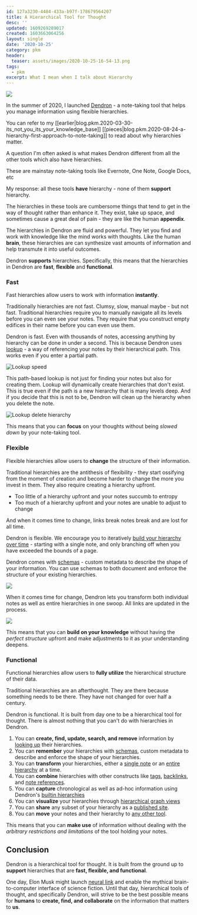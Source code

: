```yaml
---
id: 127a3230-4484-433a-b97f-178679564207
title: A Hierarchical Tool for Thought
desc: ''
updated: 1609269289017
created: 1603663064256
layout: single
date: '2020-10-25'
category: pkm
header:
  teaser: assets/images/2020-10-25-16-54-13.png
tags:
  - pkm
excerpt: What I mean when I talk about Hierarchy
---
```


![](https://kevinslin-images.s3.us-west-2.amazonaws.com/images/2020-10-25-16-54-13.png)

In the summer of 2020, I launched [Dendron](https://dendron.so) - a note-taking tool that helps you manage information using flexible hierarchies. 

You can refer to my [[earlier|blog.pkm.2020-03-30-its_not_you_its_your_knowledge_base]] [[pieces|blog.pkm.2020-08-24-a-hierarchy-first-approach-to-note-taking]] to read about why hierarchies matter. 

A question I'm often asked is what makes Dendron different from all the other tools which also have hierarchies. 

These are mainstay note-taking tools like Evernote, One Note, Google Docs, etc

My response: all these tools **have** hierarchy - none of them **support** hierarchy. 

The hierarchies in these tools are cumbersome things that tend to get in the way of thought rather than enhance it. They exist, take up space, and sometimes cause a great deal of pain - they are like the human **appendix**.

The hierarchies in Dendron are fluid and powerful. They let you find and work with knowledge like the mind works with thoughts. Like the human **brain**, these hierarchies are can synthesize vast amounts of information and help transmute it into useful outcomes. 

Dendron **supports** hierarchies. Specifically, this means that the hierarchies in Dendron are **fast**, **flexible** and **functional**.


### Fast

Fast hierarchies allow users to work with information **instantly**. 

Traditionally hierarchies are not fast. Clumsy, slow, manual maybe - but not fast. Traditional hierarchies require you to manually navigate all its levels before you can even see your notes. They require that you construct empty edifices in their name before you can even use them.

Dendron is fast. Even with thousands of notes, accessing anything by hierarchy can be done in under a second. This is because Dendron uses [lookup](https://dendron.so/notes/a7c3a810-28c8-4b47-96a6-8156b1524af3.html) - a way of referencing your notes by their hierarchical path. This works even if you enter a partial path. 

![Lookup speed](https://foundation-prod-assetspublic53c57cce-8cpvgjldwysl.s3-us-west-2.amazonaws.com/assets/images/lookup.speed.gif)

This path-based lookup is not just for finding your notes but also for creating them. Lookup will dynamically create hierarchies that don't exist. This is true even if the path is a new hierarchy that is many levels deep. And if you decide that this is not to be, Dendron will clean up the hierarchy when you delete the note. 

![Lookup delete hierarchy](https://foundation-prod-assetspublic53c57cce-8cpvgjldwysl.s3-us-west-2.amazonaws.com/assets/images/lookup.delete-hierarchy.gif)

This means that you can **focus** on your thoughts without being *slowed down* by your note-taking tool.

### Flexible

Flexible hierarchies allow users to **change** the structure of their information. 

Traditional hierarchies are the antithesis of flexibility - they start ossifying from the moment of creation and become harder to change the more you invest in them. They also require creating a hierarchy upfront. 
- Too little of a hierarchy upfront and your notes succumb to entropy
- Too much of a hierarchy upfront and your notes are unable to adjust to change 

And when it comes time to change, links break notes break and are lost for all time.

Dendron is flexible. We encourage you to iteratively [build your hierarchy over time](https://dendron.so/notes/e780000d-c784-4945-8e42-35218a3ecf10.html) - starting with a single note, and only branching off when you have exceeded the bounds of a page. 

Dendron comes with [schemas](https://dendron.so/notes/c5e5adde-5459-409b-b34d-a0d75cbb1052.html) - custom metadata to describe the shape of your information. You can use schemas to both document and enforce the structure of your existing hierarchies. 

![](https://foundation-prod-assetspublic53c57cce-8cpvgjldwysl.s3-us-west-2.amazonaws.com/assets/images/schema.gif)

When it comes time for change, Dendron lets you transform both individual notes as well as entire hierarchies in one swoop. All links are updated in the process. 

![](https://foundation-prod-assetspublic53c57cce-8cpvgjldwysl.s3-us-west-2.amazonaws.com/assets/images/refactor.gif)

This means that you can **build on your knowledge** without having the *perfect structure* upfront and make adjustments to it as your understanding deepens. 

### Functional

Functional hierarchies allow users to **fully utilize** the hierarchical structure of their data.

Traditional hierarchies are an afterthought. They are there because something needs to be there. They have not changed for over half a century. 

Dendron is functional. It is built from day one to be a hierarchical tool for thought. There is almost nothing that you can't do with hierarchies in Dendron.

1. You can **create, find, update, search, and remove** information by [looking up](https://dendron.so/notes/a7c3a810-28c8-4b47-96a6-8156b1524af3.html) their hierarchies. 
1. You can **remember** your hierarchies with [schemas](https://dendron.so/notes/c5e5adde-5459-409b-b34d-a0d75cbb1052.html), custom metadata to describe and enforce the shape of your hierarchies. 
1. You can **transform** your hierarchies, either a [single note](https://dendron.so/notes/eea2b078-1acc-4071-a14e-18299fc28f47.html#rename-note) or an [entire hierarchy](https://dendron.so/notes/eea2b078-1acc-4071-a14e-18299fc28f47.html#refactor-hierarchy) at a time.
1. You can **combine** hierarchies with other constructs like [tags](https://dendron.so/notes/8bc9b3f1-8508-4d3a-a2de-be9f12ef1821.html), [backlinks](https://dendron.so/notes/301e4129-6933-4be7-a4bd-8125171360d8.html), and [note references](https://dendron.so/notes/f1af56bb-db27-47ae-8406-61a98de6c78c.html).
1. You can **capture** chronological as well as ad-hoc information using Dendron's [builtin hierarchies](https://dendron.so/notes/5c213aa6-e4ba-49e8-85c5-1bdcb33ce202.html)
1. You can **visualize** your hierarchies through [hierarchical graph views](https://dendron.so/notes/587e6d62-3c5b-49b0-aedc-02f62f0448e6.html)
1. You can **share** any subset of your hierarchy as a [published site](https://dendron.so/notes/73d395c9-5041-4d0d-9db7-080d9586136e.html). 
1. You can **move** your notes and their hierarchy to [any other tool](https://dendron.so/notes/66727a39-d0a7-449b-a10d-f6c438185d7f.html).

This means that you can **make use** of information without dealing with the *arbitrary restrictions and limitations* of the tool holding your notes. 

## Conclusion

Dendron is a hierarchical tool for thought. It is built from the ground up to **support** hierarchies that are **fast, flexible, and functional**. 

One day, Elon Musk might launch [neural link](https://neuralink.com/) and enable the mythical brain-to-computer interface of science fiction. Until that day, hierarchical tools of thought, and specifically Dendron, will strive to be the best possible means for **humans** to **create, find, and collaborate** on the information that matters to **us**. 
